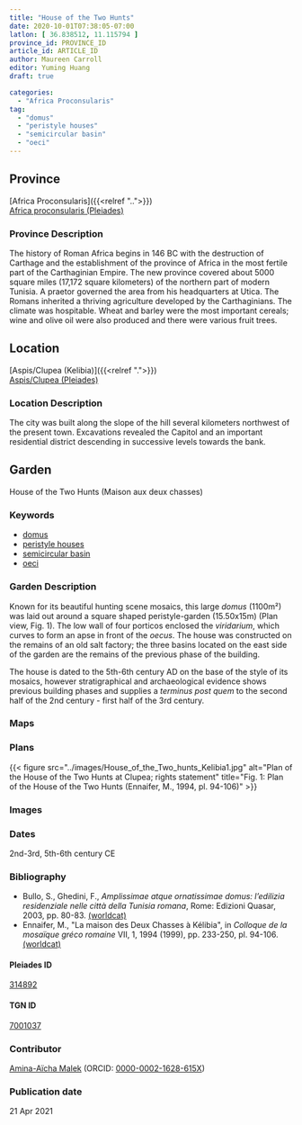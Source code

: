 ```yaml
---
title: "House of the Two Hunts"
date: 2020-10-01T07:38:05-07:00
latlon: [ 36.838512, 11.115794 ]
province_id: PROVINCE_ID
article_id: ARTICLE_ID
author: Maureen Carroll
editor: Yuming Huang
draft: true

categories:
  - "Africa Proconsularis"
tag:
  - "domus"
  - "peristyle houses"
  - "semicircular basin"
  - "oeci"
---
```


## Province
[Africa Proconsularis]({{<relref "..">}}) \
[Africa proconsularis (Pleiades)](https://pleiades.stoa.org/places/991341)

### Province Description
The history of Roman Africa begins in 146 BC with the destruction of Carthage and the establishment of the province of Africa in the most fertile part of the Carthaginian Empire.  The new province covered about 5000 square miles (17,172 square kilometers) of the northern part of modern Tunisia.  A praetor governed the area from his headquarters at Utica.  The Romans inherited a thriving agriculture developed by the Carthaginians.  The climate was hospitable.  Wheat and barley were the most important cereals; wine and olive oil were also produced and there were various fruit trees.

## Location

[Aspis/Clupea (Kelibia)]({{<relref ".">}}) \
[Aspis/Clupea (Pleiades)](https://pleiades.stoa.org/places/314892)

### Location Description
The city was built along the slope of the hill several kilometers northwest of the present town. Excavations revealed the Capitol and an important residential district descending in successive levels towards the bank.

<!--## Sublocation-->

<!--
[AREA WITHIN LOCATION, LIKE “PALATINE HILL”](GEOREFERENCE LINK)
A sublocation is any area larger than an individual garden, but located within a location. I would always try to include a link to a controlled vocabulary here if possible. This ID may well be different from the Garden ID, e.g., Pompeii versus a Garden in one of the houses which has its own Pleiades ID.
-->

<!--### Sublocation Description-->

<!-- DESCRIPTION -->

## Garden
House of the Two Hunts (Maison aux deux chasses)

### Keywords
- [domus](http://vocab.getty.edu/page/aat/300005506)
- [peristyle houses](http://vocab.getty.edu/page/aat/300005452)
- [semicircular basin](#)
- [oeci](http://vocab.getty.edu/page/aat/300080791)
<!-- [urban villas](#) -->

### Garden Description
Known for its beautiful hunting scene mosaics, this large *domus* (1100m²) was laid out around a square shaped peristyle-garden (15.50x15m) (Plan view, Fig. 1). The low wall of four porticos enclosed the *viridarium*, which curves to form an apse in front of the *oecus*. The house was constructed on the remains of an old salt factory; the three basins located on the east side of the garden are the remains of the previous phase of the building.

The house is dated to the 5th-6th century AD on the base of the style of its mosaics, however stratigraphical and archaeological evidence shows previous building phases and supplies a *terminus post quem* to the second half of the 2nd century - first half of the 3rd century.

### Maps

<!--
{{< figure src="IMG_URL" alt="ALT_TEXT" title="CAPTION" >}}
-->

### Plans
{{< figure src="../images/House_of_the_Two_hunts_Kelibia1.jpg" alt="Plan of the House of the Two Hunts at Clupea; rights statement" title="Fig. 1: Plan of the House of the Two Hunts (Ennaifer, M., 1994, pl. 94-106)" >}}

### Images
<!--
{{< figure src="IMG_URL" alt="ALT_TEXT" title="CAPTION" >}}
-->

### Dates
2nd-3rd, 5th-6th century CE

### Bibliography
- Bullo, S., Ghedini, F., *Amplissimae atque ornatissimae domus: l’edilizia residenziale nelle città della Tunisia romana*, Rome: Edizioni Quasar, 2003, pp. 80-83. [(worldcat)](http://www.worldcat.org/oclc/989088620)
- Ennaifer, M., "La maison des Deux Chasses à Kélibia", in *Colloque de la mosaïque gréco romaine* VII, 1, 1994 (1999), pp. 233-250, pl. 94-106. [(worldcat)](http://www.worldcat.org/oclc/47894208)



<!--#### Periodo ID-->

<!-- [PERIODO_ID](https://pleiades.stoa.org/places/PLEIADES_ID) -->

#### Pleiades ID
[314892](https://pleiades.stoa.org/places/314892)

#### TGN ID
[7001037](http://vocab.getty.edu/page/tgn/7001037)

### Contributor
[Amina-Aïcha Malek](link) (ORCID: [0000-0002-1628-615X](https://orcid.org/0000-0002-1628-615X))

### Publication date

21 Apr 2021
<!--
### Related articles
[House of the Bust of Marcus Aurelius (Maison du Buste de Marc Aurèle)]({{<relref "house_of_the_bust_of_marcus_aurelius.md">}})
[House of the small Peristyle (Maison du petit péristyle)]({{<relref "house_of_the_small_peristyle.md">}})
-->

